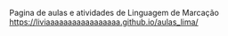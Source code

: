 Pagina de aulas e atividades de Linguagem de Marcação
https://liviaaaaaaaaaaaaaaaaa.github.io/aulas_lima/
